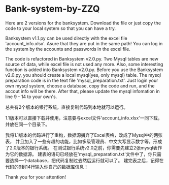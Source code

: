 # Bank-system-by-ZZQ
Here are 2 versions for the banksystem. Download the file or just copy the code to your local system so that you can have a try.

Banksystem v1.1.py can be used directly with the excel file 'account_info.xlsx'. Asure that they are put in the same path!
You can log in the system by the accounts and passwords in the excel file.

The code is refactored in Banksystem v2.0.py. Two Mysql tables are new source of data, while excel file is not used any more.
Also, some interesting function is added into Banksystem v2.0.py.
Before you use the Banksystem v2.0.py, you should create a local mysql(yes, only mysql) table.
The mysql preparation code is in the text file 'mysql_preparation.txt'. 
Just login your own mysql system, choose a database, copy the code and run, and the accout info will be there.
After that, please update the mysql infomation in line 9 - 14 to your own's.

总共有2个版本的银行系统。直接复制代码到本地就可以运行。

1.1版本可以直接下载并使用，注意要与excel文件'account_info.xlsx'一同下载，并放在同一个目录下。

我将1.1版本的代码进行了重构，数据源摒弃了Excel表格，改成了Mysql中的两张表，
并且加入了一些有趣的功能，比如多级管理员、中文大写显示数字等，形成了2.0版本的银行系统。
在测试银行系统v2.0之前，你需要先建立2张mysql表作为它的数据源。
建表的语句已经放在'mysql_preparation.txt'文件中了，你只需要选择一个database，把代码复制过去然后运行就可以了。
建完表之后，记得在代码的9到14行输入你自己的数据库信息！

Thank you for your attention!
